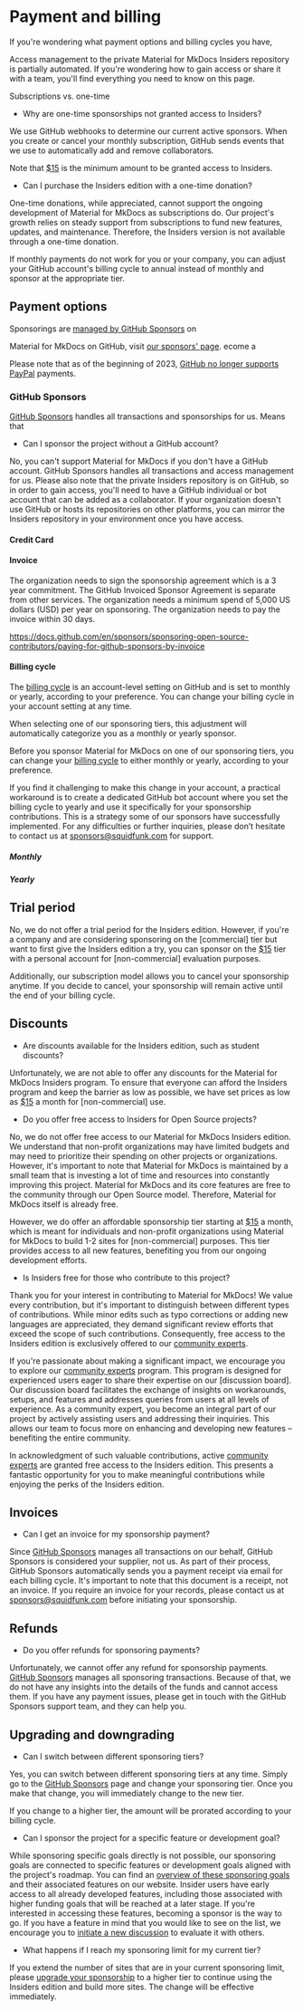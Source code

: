 # Payment and billing

If you're wondering what payment options and billing cycles
you have,

Access management to the private Material for MkDocs Insiders repository is
partially automated. If you're wondering how to gain access or share it with a
team, you'll find everything you need to know on this page.




Subscriptions vs. one-time


- Why are one-time sponsorships not granted access to Insiders?

We use GitHub webhooks to determine our current active sponsors. When you create
or cancel your monthly subscription, GitHub sends events that we use to
automatically add and remove collaborators.

Note that [$15] is the minimum amount to be granted access to Insiders.

  [$15]: https://github.com/sponsors/squidfunk/sponsorships?tier_id=210638


- Can I purchase the Insiders edition with a one-time donation?

One-time donations, while appreciated, cannot support the ongoing development of
Material for MkDocs as subscriptions do. Our project's growth relies on steady
support from subscriptions to fund new features, updates, and maintenance.
Therefore, the Insiders version is not available through a one-time donation.

If monthly payments do not work for you or your company, you can adjust your
GitHub account's billing cycle to annual instead of monthly and sponsor at the
appropriate tier.

## Payment options

Sponsorings are [managed by GitHub Sponsors] on


Material for MkDocs on GitHub, visit [our sponsors' page].
ecome a

Please note that as of the beginning of 2023, [GitHub no longer supports PayPal]
payments.

  [managed by GitHub Sponsors]: #github-sponsors

### GitHub Sponsors

[GitHub Sponsors] handles all transactions and sponsorships for us. Means that






  [GitHub Sponsors]: https://github.com/sponsors
  [GitHub no longer supports PayPal]: https://github.blog/changelog/2023-01-23-github-sponsors-will-stop-supporting-paypal/
  [our sponsors' page]: https://github.com/sponsors/squidfunk/


- Can I sponsor the project without a GitHub account?

No, you can't support Material for MkDocs if you don't have a GitHub account.
GitHub Sponsors handles all transactions and access management for us. Please
also note that the private Insiders repository is on GitHub, so in order to gain
access, you'll need to have a GitHub individual or bot account that can be added
as a collaborator. If your organization doesn't use GitHub or hosts its
repositories on other platforms, you can mirror the Insiders repository in your
environment once you have access.

#### Credit Card

#### Invoice

The organization needs to sign the sponsorship agreement which is a 3 year commitment. The GitHub Invoiced Sponsor Agreement is separate from other services.
The organization needs a minimum spend of 5,000 US dollars (USD) per year on sponsoring.
The organization needs to pay the invoice within 30 days.

https://docs.github.com/en/sponsors/sponsoring-open-source-contributors/paying-for-github-sponsors-by-invoice

#### Billing cycle

The [billing cycle] is an account-level setting on GitHub and is set to monthly
or yearly, according to your preference. You can change your billing cycle in
your account setting at any time.



When selecting one of our
sponsoring tiers, this adjustment will automatically categorize you as a monthly
or yearly sponsor.




Before you sponsor Material for MkDocs on one of our sponsoring tiers, you can
change your [billing cycle] to either monthly or yearly, according to your
preference.


If you find it challenging to make this change in your account, a practical
workaround is to create a dedicated GitHub bot account where you set the billing
cycle to yearly and use it specifically for your sponsorship contributions. This
is a strategy some of our sponsors have successfully implemented. For any
difficulties or further inquiries, please don’t hesitate to contact us at
sponsors@squidfunk.com for support.

  [billing cycle]: https://docs.github.com/en/github/setting-up-and-managing-billing-and-payments-on-github/changing-the-duration-of-your-billing-cycle

##### Monthly

##### Yearly

## Trial period

No, we do not offer a trial period for the Insiders edition. However, if you're
a company and are considering sponsoring on the [commercial] tier but want to
first give the Insiders edition a try, you can sponsor on the [$15] tier with a
personal account for [non-commercial] evaluation purposes.

Additionally, our subscription model allows you to cancel your sponsorship
anytime. If you decide to cancel, your sponsorship will remain active until
the end of your billing cycle.

## Discounts

- Are discounts available for the Insiders edition, such as student discounts?

Unfortunately, we are not able to offer any discounts for the Material for
MkDocs Insiders program. To ensure that everyone can afford the Insiders program
and keep the barrier as low as possible, we have set prices as low as [$15] a
month for [non-commercial] use.

- Do you offer free access to Insiders for Open Source projects?

No, we do not offer free access to our Material for MkDocs Insiders edition.
We understand that non-profit organizations may have limited budgets and may
need to prioritize their spending on other projects or organizations. However,
it's important to note that Material for MkDocs is maintained by a small team
that is investing a lot of time and resources into constantly improving this project.
Material for MkDocs and its core features are free to the community through our
Open Source model. Therefore, Material for MkDocs itself is already free.

However, we do offer an affordable sponsorship tier starting at [$15] a month,
which is meant for individuals and non-profit organizations using Material for
MkDocs to build 1-2 sites for [non-commercial] purposes. This tier provides access
to all new features, benefiting you from our ongoing development efforts.

- Is Insiders free for those who contribute to this project?

Thank you for your interest in contributing to Material for MkDocs! We value
every contribution, but it's important to distinguish between different types of
contributions. While minor edits such as typo corrections or adding new
languages are appreciated, they demand significant review efforts that exceed
the scope of such contributions. Consequently, free access to the Insiders
edition is exclusively offered to our [community experts].

If you're passionate about making a significant impact, we encourage you to
explore our [community experts] program. This program is designed for
experienced users eager to share their expertise on our [discussion board]. Our
discussion board facilitates the exchange of insights on workarounds, setups,
and features and addresses queries from users at all levels of experience. As a
community expert, you become an integral part of our project by actively
assisting users and addressing their inquiries. This allows our team to focus
more on enhancing and developing new features – benefiting the entire community.

In acknowledgment of such valuable contributions, active [community experts] are
granted free access to the Insiders edition. This presents a fantastic
opportunity for you to make meaningful contributions while enjoying the perks of
the Insiders edition.

  [community experts]: community-experts-program/index.md


## Invoices

- Can I get an invoice for my sponsorship payment?

Since [GitHub Sponsors] manages all transactions on our behalf, GitHub Sponsors
is considered your supplier, not us. As part of their process, GitHub Sponsors
automatically sends you a payment receipt via email for each billing cycle. It's
important to note that this document is a receipt, not an invoice. If you
require an invoice for your records, please contact us at sponsors@squidfunk.com
before initiating your sponsorship.

  [GitHub Sponsors]: https://github.com/sponsors/squidfunk/


## Refunds

- Do you offer refunds for sponsoring payments?

Unfortunately, we cannot offer any refund for sponsorship payments.
[GitHub Sponsors] manages all sponsoring transactions. Because of that, we do
not have any insights into the details of the funds and cannot access them. If
you have any payment issues, please get in touch with the GitHub Sponsors
support team, and they can help you.


## Upgrading and downgrading


- Can I switch between different sponsoring tiers?

Yes, you can switch between different sponsoring tiers at any time. Simply go
to the [GitHub Sponsors] page and change your sponsoring tier. Once you make
that change, you will immediately change to the new tier.

If you change to a higher tier, the amount will be prorated according to your
billing cycle.

- Can I sponsor the project for a specific feature or development goal?

While sponsoring specific goals directly is not possible, our sponsoring goals
are connected to specific features or development goals aligned with the
project's roadmap. You can find an [overview of these sponsoring goals] and their
associated features on our website. Insider users have early access to all
already developed features, including those associated with higher funding goals
that will be reached at a later stage. If you're interested in accessing these
features, becoming a sponsor is the way to go. If you have a feature in mind
that you would like to see on the list, we encourage you to
[initiate a new discussion] to evaluate it with others.

  [overview of these sponsoring goals]: benefits.md#funding-goals
  [initiate a new discussion]: https://github.com/squidfunk/mkdocs-material/discussions

- What happens if I reach my sponsoring limit for my current tier?

If you extend the number of sites that are in your current sponsoring limit,
please [upgrade your sponsorship] to a higher tier to continue using the
Insiders edition and build more sites. The change will be effective immediately.

  [upgrade your sponsorship]: https://docs.github.com/en/billing/managing-billing-for-github-sponsors/upgrading-a-sponsorship

